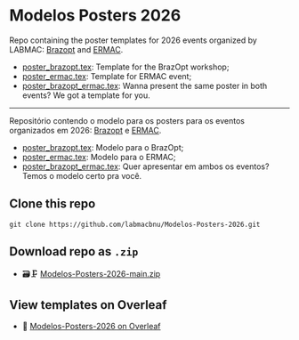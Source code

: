 # Modelos Posters 2026

Repo containing the poster templates for 2026 events organized by LABMAC: [Brazopt](https://brazopt2026.blumenau.ufsc.br/) and [ERMAC](https://ermac.ufsc.br/).

* [poster_brazopt.tex](poster_brazopt.tex): Template for the BrazOpt workshop;
* [poster_ermac.tex](oster_ermac.tex): Template for ERMAC event;
* [poster_brazopt_ermac.tex](poster_brazopt_ermac.tex): Wanna present the same poster in both events? We got a template for you.  

---

Repositório contendo o modelo para os posters para os eventos organizados em 2026: [Brazopt](https://brazopt2026.blumenau.ufsc.br/) e [ERMAC](https://ermac.ufsc.br/).

* [poster_brazopt.tex](poster_brazopt.tex): Modelo para o BrazOpt;
* [poster_ermac.tex](oster_ermac.tex): Modelo para o ERMAC;
* [poster_brazopt_ermac.tex](poster_brazopt_ermac.tex): Quer apresentar em ambos os eventos? Temos o modelo certo pra você. 

## Clone this repo 

```shell
git clone https://github.com/labmacbnu/Modelos-Posters-2026.git
```

## Download repo as `.zip`

* 🗃️🗜️ [Modelos-Posters-2026-main.zip](https://github.com/labmacbnu/Modelos-Posters-2026/archive/refs/heads/main.zip)

## View templates on Overleaf

* 🌱 [Modelos-Posters-2026 on Overleaf](https://pt.overleaf.com/read/bzbpvcypxjph#14e961)